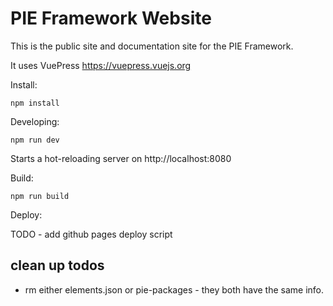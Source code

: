 # PIE Framework Website

This is the public site and documentation site for the PIE Framework.

It uses VuePress https://vuepress.vuejs.org

Install:

`npm install`

Developing:

`npm run dev`

Starts a hot-reloading server on http://localhost:8080

Build:

`npm run build`

Deploy:

TODO - add github pages deploy script

## clean up todos

- rm either elements.json or pie-packages - they both have the same info.
